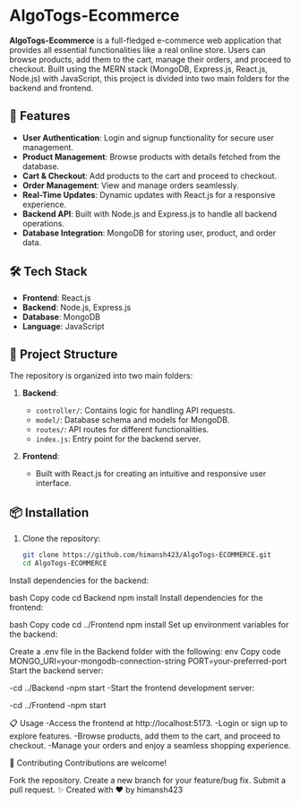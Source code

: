 # AlgoTogs-Ecommerce

**AlgoTogs-Ecommerce** is a full-fledged e-commerce web application that provides all essential functionalities like a real online store. Users can browse products, add them to the cart, manage their orders, and proceed to checkout. Built using the MERN stack (MongoDB, Express.js, React.js, Node.js) with JavaScript, this project is divided into two main folders for the backend and frontend.

## 🚀 Features

- **User Authentication**: Login and signup functionality for secure user management.
- **Product Management**: Browse products with details fetched from the database.
- **Cart & Checkout**: Add products to the cart and proceed to checkout.
- **Order Management**: View and manage orders seamlessly.
- **Real-Time Updates**: Dynamic updates with React.js for a responsive experience.
- **Backend API**: Built with Node.js and Express.js to handle all backend operations.
- **Database Integration**: MongoDB for storing user, product, and order data.

## 🛠️ Tech Stack

- **Frontend**: React.js
- **Backend**: Node.js, Express.js
- **Database**: MongoDB
- **Language**: JavaScript

## 📂 Project Structure

The repository is organized into two main folders:

1. **Backend**:  
   - `controller/`: Contains logic for handling API requests.
   - `model/`: Database schema and models for MongoDB.
   - `routes/`: API routes for different functionalities.
   - `index.js`: Entry point for the backend server.

2. **Frontend**:  
   - Built with React.js for creating an intuitive and responsive user interface.

## 📦 Installation

1. Clone the repository:
   ```bash
   git clone https://github.com/himansh423/AlgoTogs-ECOMMERCE.git
   cd AlgoTogs-ECOMMERCE
Install dependencies for the backend:

bash
Copy code
cd Backend
npm install
Install dependencies for the frontend:

bash
Copy code
cd ../Frontend
npm install
Set up environment variables for the backend:

Create a .env file in the Backend folder with the following:
env
Copy code
MONGO_URI=your-mongodb-connection-string
PORT=your-preferred-port
Start the backend server:


-cd ../Backend
-npm start
-Start the frontend development server:


-cd ../Frontend
-npm start


📋 Usage
-Access the frontend at http://localhost:5173.
-Login or sign up to explore features.
-Browse products, add them to the cart, and proceed to checkout.
-Manage your orders and enjoy a seamless shopping experience.

🤝 Contributing
Contributions are welcome!

Fork the repository.
Create a new branch for your feature/bug fix.
Submit a pull request.
✨ Created with ❤️ by himansh423

